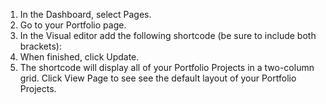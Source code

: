 1. In the Dashboard, select Pages.
2. Go to your Portfolio page.
3. In the Visual editor add the following shortcode (be sure to include both brackets):
4. When finished, click Update.
5. The shortcode will display all of your Portfolio Projects in a two-column grid. Click View Page to see see the default layout of your Portfolio Projects.
